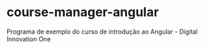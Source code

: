 # course-manager-angular
Programa de exemplo do curso de introdução ao Angular - Digital Innovation One
